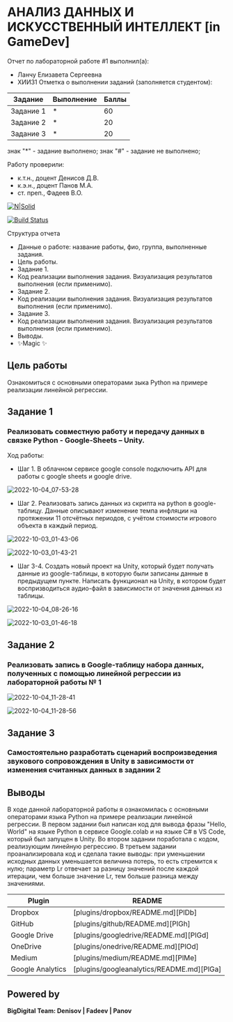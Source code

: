 # АНАЛИЗ ДАННЫХ И ИСКУССТВЕННЫЙ ИНТЕЛЛЕКТ [in GameDev]
Отчет по лабораторной работе #1 выполнил(а):
- Ланчу Елизавета Сергеевна
- ХИИ31
Отметка о выполнении заданий (заполняется студентом):

| Задание | Выполнение | Баллы |
| ------ | ------ | ------ |
| Задание 1 | * | 60 |
| Задание 2 | * | 20 |
| Задание 3 | * | 20 |

знак "*" - задание выполнено; знак "#" - задание не выполнено;

Работу проверили:
- к.т.н., доцент Денисов Д.В.
- к.э.н., доцент Панов М.А.
- ст. преп., Фадеев В.О.

[![N|Solid](https://cldup.com/dTxpPi9lDf.thumb.png)](https://nodesource.com/products/nsolid)

[![Build Status](https://travis-ci.org/joemccann/dillinger.svg?branch=master)](https://travis-ci.org/joemccann/dillinger)

Структура отчета

- Данные о работе: название работы, фио, группа, выполненные задания.
- Цель работы.
- Задание 1.
- Код реализации выполнения задания. Визуализация результатов выполнения (если применимо).
- Задание 2.
- Код реализации выполнения задания. Визуализация результатов выполнения (если применимо).
- Задание 3.
- Код реализации выполнения задания. Визуализация результатов выполнения (если применимо).
- Выводы.
- ✨Magic ✨

## Цель работы
Ознакомиться с основными операторами зыка Python на примере реализации линейной регрессии.


## Задание 1
### Реализовать совместную работу и передачу данных в связке Python - Google-Sheets – Unity. 

Ход работы:

- Шаг 1. В облачном сервисе google console подключить API для работы с google sheets и google drive.

![2022-10-04_07-53-28](https://user-images.githubusercontent.com/81166835/193737342-6e1d6eb1-113c-4ce3-a780-31ca8ee37eb9.png)

- Шаг 2. Реализовать запись данных из скрипта на python в google-таблицу. Данные описывают изменение темпа инфляции на протяжении 11 отсчётных периодов, с учётом стоимости игрового объекта в каждый период.

![2022-10-03_01-43-06](https://user-images.githubusercontent.com/81166835/193737467-5dddded9-e734-4568-8f07-a4cd263768c3.png)

![2022-10-03_01-43-21](https://user-images.githubusercontent.com/81166835/193737578-837b5e96-d0cc-472f-84c8-d97fb9cae65a.png)

- Шаг 3-4. Создать новый проект на Unity, который будет получать данные из google-таблицы, в которую были записаны данные в предыдущем пункте. Написать функционал на Unity, в котором будет воспризводиться аудио-файл в зависимости от значения данных из таблицы.

![2022-10-04_08-26-16](https://user-images.githubusercontent.com/81166835/193741205-3a5b443e-7dae-432d-909b-670df61f0524.png)

![2022-10-03_01-46-18](https://user-images.githubusercontent.com/81166835/193741277-11cef573-9267-4fb2-bce5-a616d41e062b.png)

## Задание 2
### Реализовать запись в Google-таблицу набора данных, полученных с помощью линейной регрессии из лабораторной работы № 1

![2022-10-04_11-28-41](https://user-images.githubusercontent.com/81166835/193772441-10b8c5a4-5fa7-4e2b-9ff6-3a12e52ffe67.png)

![2022-10-04_11-28-56](https://user-images.githubusercontent.com/81166835/193772487-4f84a749-868e-490b-bfa3-26201f669f5f.png)

## Задание 3
### Самостоятельно разработать сценарий воспроизведения звукового сопровождения в Unity в зависимости от изменения считанных данных в задании 2


## Выводы

В ходе данной лабораторной работы я ознакомилась с основными операторами языка Python на примере реализации линейной регрессии. В первом задании был написан код для вывода фразы "Hello, World" на языке Python в сервисе Google.colab и на языке C# в VS Code, который был запущен в Unity. Во втором задании поработала с кодом, реализующим линейную регрессию. В третьем задании проанализировала код и сделала такие выводы: при уменьшении исходных данных уменьшается величина потерь, то есть стремится к нулю; параметр Lr отвечает за разницу значений после каждой итерации, чем больше значение Lr, тем больше разница между значениями.

| Plugin | README |
| ------ | ------ |
| Dropbox | [plugins/dropbox/README.md][PlDb] |
| GitHub | [plugins/github/README.md][PlGh] |
| Google Drive | [plugins/googledrive/README.md][PlGd] |
| OneDrive | [plugins/onedrive/README.md][PlOd] |
| Medium | [plugins/medium/README.md][PlMe] |
| Google Analytics | [plugins/googleanalytics/README.md][PlGa] |

## Powered by

**BigDigital Team: Denisov | Fadeev | Panov**
